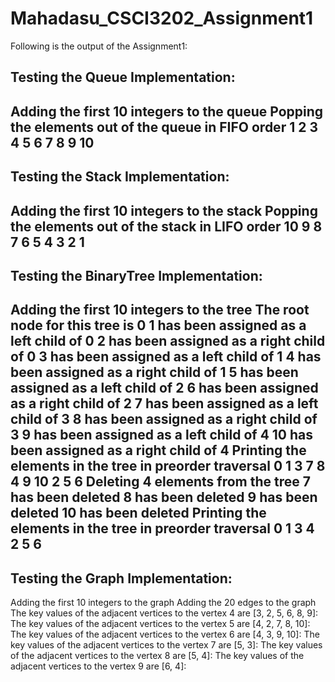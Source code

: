 # Mahadasu_CSCI3202_Assignment1

Following is the output of the Assignment1:

Testing the Queue Implementation:
--------------------------------------------------------------
Adding the first 10 integers to the queue
Popping the elements out of the queue in FIFO order
1
2
3
4
5
6
7
8
9
10
--------------------------------------------------------------
Testing the Stack Implementation:
--------------------------------------------------------------
Adding the first 10 integers to the stack
Popping the elements out of the stack in LIFO order
10
9
8
7
6
5
4
3
2
1
--------------------------------------------------------------
Testing the BinaryTree Implementation:
--------------------------------------------------------------
Adding the first 10 integers to the tree
The root node for this tree is 0
1 has been assigned as a left child of 0
2 has been assigned as a right child of 0
3 has been assigned as a left child of 1
4 has been assigned as a right child of 1
5 has been assigned as a left child of 2
6 has been assigned as a right child of 2
7 has been assigned as a left child of 3
8 has been assigned as a right child of 3
9 has been assigned as a left child of 4
10 has been assigned as a right child of 4
Printing the elements in the tree in preorder traversal
0
1
3
7
8
4
9
10
2
5
6
Deleting 4 elements from the tree
7 has been deleted
8 has been deleted
9 has been deleted
10 has been deleted
Printing the elements in the tree in preorder traversal
0
1
3
4
2
5
6
--------------------------------------------------------------
Testing the Graph Implementation:
--------------------------------------------------------------
Adding the first 10 integers to the graph
Adding the 20 edges to the graph
The key values of the adjacent vertices to the vertex 4 are [3, 2, 5, 6, 8, 9]:
The key values of the adjacent vertices to the vertex 5 are [4, 2, 7, 8, 10]:
The key values of the adjacent vertices to the vertex 6 are [4, 3, 9, 10]:
The key values of the adjacent vertices to the vertex 7 are [5, 3]:
The key values of the adjacent vertices to the vertex 8 are [5, 4]:
The key values of the adjacent vertices to the vertex 9 are [6, 4]:
